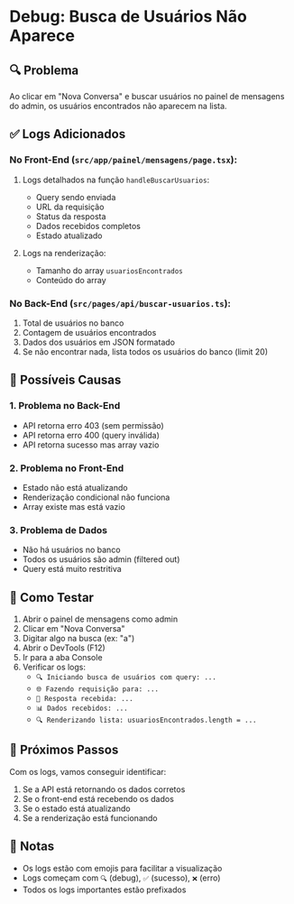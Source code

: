 # Debug: Busca de Usuários Não Aparece

## 🔍 Problema
Ao clicar em "Nova Conversa" e buscar usuários no painel de mensagens do admin, os usuários encontrados não aparecem na lista.

## ✅ Logs Adicionados

### No Front-End (`src/app/painel/mensagens/page.tsx`):
1. Logs detalhados na função `handleBuscarUsuarios`:
   - Query sendo enviada
   - URL da requisição
   - Status da resposta
   - Dados recebidos completos
   - Estado atualizado

2. Logs na renderização:
   - Tamanho do array `usuariosEncontrados`
   - Conteúdo do array

### No Back-End (`src/pages/api/buscar-usuarios.ts`):
1. Total de usuários no banco
2. Contagem de usuários encontrados
3. Dados dos usuários em JSON formatado
4. Se não encontrar nada, lista todos os usuários do banco (limit 20)

## 🐛 Possíveis Causas

### 1. Problema no Back-End
- API retorna erro 403 (sem permissão)
- API retorna erro 400 (query inválida)
- API retorna sucesso mas array vazio

### 2. Problema no Front-End
- Estado não está atualizando
- Renderização condicional não funciona
- Array existe mas está vazio

### 3. Problema de Dados
- Não há usuários no banco
- Todos os usuários são admin (filtered out)
- Query está muito restritiva

## 🧪 Como Testar

1. Abrir o painel de mensagens como admin
2. Clicar em "Nova Conversa"
3. Digitar algo na busca (ex: "a")
4. Abrir o DevTools (F12)
5. Ir para a aba Console
6. Verificar os logs:
   - `🔍 Iniciando busca de usuários com query: ...`
   - `🌐 Fazendo requisição para: ...`
   - `📡 Resposta recebida: ...`
   - `📊 Dados recebidos: ...`
   - `🔍 Renderizando lista: usuariosEncontrados.length = ...`

## 🔧 Próximos Passos

Com os logs, vamos conseguir identificar:
1. Se a API está retornando os dados corretos
2. Se o front-end está recebendo os dados
3. Se o estado está atualizando
4. Se a renderização está funcionando

## 📝 Notas

- Os logs estão com emojis para facilitar a visualização
- Logs começam com `🔍` (debug), `✅` (sucesso), `❌` (erro)
- Todos os logs importantes estão prefixados

